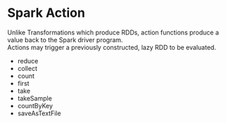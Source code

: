 Spark Action 
==============================
Unlike Transformations which produce RDDs, action functions produce a value back to the Spark driver program.  
Actions may trigger a previously constructed, lazy RDD to be evaluated.

* reduce
* collect
* count
* first
* take
* takeSample
* countByKey
* saveAsTextFile
